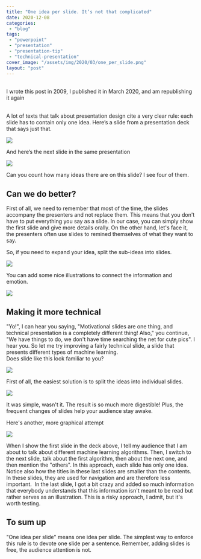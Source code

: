 ```yaml
---
title: "One idea per slide. It’s not that complicated"
date: 2020-12-08
categories: 
 - "blog"
tags: 
 - "powerpoint"
 - "presentation"
 - "presentation-tip"
 - "technical-presentation"
cover_image: "/assets/img/2020/03/one_per_slide.png"
layout: "post"
---
```


<br>I wrote this post in 2009, I published it in March 2020, and am republishing it again

<br>A lot of texts that talk about presentation design cite a very clear rule: each slide has to contain only one idea. Here’s a slide from a presentation deck that says just that.

![](/assets/img/2020/12/one.png)

And here’s the next slide in the same presentation

![](/assets/img/2020/12/two.png)

Can you count how many ideas there are on this slide? I see four of them.

## Can we do better?

First of all, we need to remember that most of the time, the slides accompany the presenters and not replace them. This means that you don't have to put everything you say as a slide. In our case, you can simply show the first slide and give more details orally. On the other hand, let's face it, the presenters often use slides to remined themselves of what they want to say. 

So, if you need to expand your idea, split the sub-ideas into slides. 

![](/assets/img/2020/12/screen-shot-2020-12-03-at-11.40.34.png)

You can add some nice illustrations to connect the information and emotion. 

![](/assets/img/2020/12/screen-shot-2020-12-03-at-11.33.43.png)

## Making it more technical 

"Yo!", I can hear you saying, "Motivational slides are one thing, and technical presentation is a completely different thing! Also," you continue, "We have things to do, we don't have time searching the net for cute pics". I hear you. So let me try improving a fairly technical slide, a slide that presents different types of machine learning.<br>Does slide like this look familiar to you?

![](/assets/img/2020/12/image-1.png)

First of all, the easiest solution is to split the ideas into individual slides. 

![](/assets/img/2020/12/image-2.png)

It was simple, wasn't it. The result is so much more digestible! Plus, the frequent changes of slides help your audience stay awake.

Here's another, more graphical attempt

![](/assets/img/2020/12/image-4.png)

When I show the first slide in the deck above, I tell my audience that I am about to talk about different machine learning algorithms. Then, I switch to the next slide, talk about the first algorithm, then about the next one, and then mention the "others". In this approach, each slide has only one idea. Notice also how the titles in these last slides are smaller than the contents. In these slides, they are used for navigation and are therefore less important.  In the last slide, I got a bit crazy and added so much information that everybody understands that this information isn't meant to be read but rather serves as an illustration. This is a risky approach, I admit, but it's worth testing.

## To sum up

"One idea per slide" means one idea per slide. The simplest way to enforce this rule is to devote one slide per a sentence. Remember, adding slides is  free, the audience attention is not.
